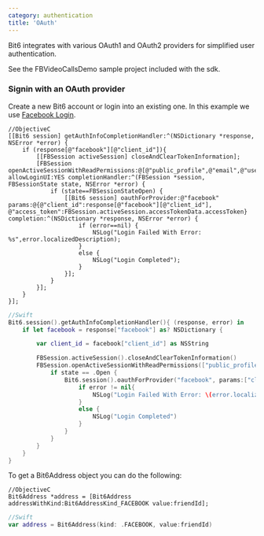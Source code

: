 ```yaml
---
category: authentication
title: 'OAuth'
---
```


Bit6 integrates with various OAuth1 and OAuth2 providers for simplified user authentication.

See the FBVideoCallsDemo sample project included with the sdk.

### Signin with an OAuth provider

Create a new Bit6 account or login into an existing one. In this example we use [Facebook Login](https://developers.facebook.com/docs/facebook-login/ios/).


```objc
//ObjectiveC
[[Bit6 session] getAuthInfoCompletionHandler:^(NSDictionary *response, NSError *error) {
    if (response[@"facebook"][@"client_id"]){
        [[FBSession activeSession] closeAndClearTokenInformation];
        [FBSession openActiveSessionWithReadPermissions:@[@"public_profile",@"email",@"user_friends"] allowLoginUI:YES completionHandler:^(FBSession *session, FBSessionState state, NSError *error) {
            if (state==FBSessionStateOpen) {
                [[Bit6 session] oauthForProvider:@"facebook" params:@{@"client_id":response[@"facebook"][@"client_id"], @"access_token":FBSession.activeSession.accessTokenData.accessToken} completion:^(NSDictionary *response, NSError *error) {
                    if (error==nil) {
                        NSLog("Login Failed With Error: %s",error.localizedDescription);
                    }
                    else {
                        NSLog("Login Completed");
                    }
                }];
            }
        }];
    }
}];
```
```swift
//Swift
Bit6.session().getAuthInfoCompletionHandler(){ (response, error) in
    if let facebook = response["facebook"] as? NSDictionary {

        var client_id = facebook["client_id"] as NSString

        FBSession.activeSession().closeAndClearTokenInformation()
        FBSession.openActiveSessionWithReadPermissions(["public_profile","email","user_friends"], allowLoginUI: true) { (session, state, error) in
            if state == .Open {
                Bit6.session().oauthForProvider("facebook", params:["client_id":client_id, "access_token":FBSession.activeSession().accessTokenData.accessToken]){ (response, error) in
                    if error != nil{
                        NSLog("Login Failed With Error: \(error.localizedDescription)")
                    }
                    else {
                        NSLog("Login Completed")
                    }
                }
            }
        }
    }
}
```

To get a Bit6Address object you can do the following:

```objc
//ObjectiveC
Bit6Address *address = [Bit6Address addressWithKind:Bit6AddressKind_FACEBOOK value:friendId];
```
```swift
//Swift
var address = Bit6Address(kind: .FACEBOOK, value:friendId)
```
